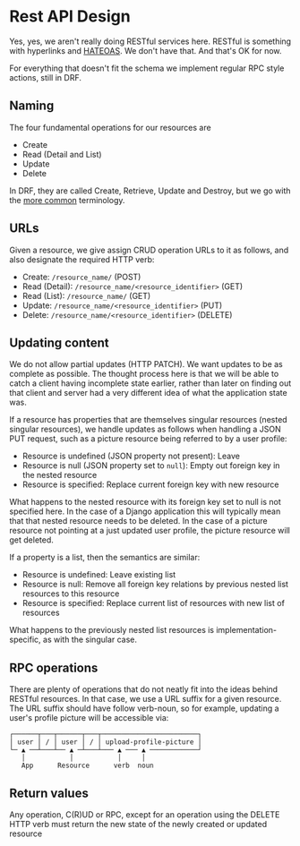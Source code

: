 <!--
SPDX-FileCopyrightText: 2024 JWP Consulting GK

SPDX-License-Identifier: AGPL-3.0-or-later
-->

# Rest API Design

Yes, yes, we aren't really doing RESTful services here. RESTful is something
with hyperlinks and
[HATEOAS](https://ics.uci.edu/~fielding/pubs/dissertation/rest_arch_style.htm#sec_5_1_5).
We don't have that. And that's OK for now.

For everything that doesn't fit the schema we implement regular RPC style
actions, still in DRF.

## Naming

The four fundamental operations for our resources are

- Create
- Read (Detail and List)
- Update
- Delete

In DRF, they are called Create, Retrieve, Update and Destroy, but we go with
the
[more common](https://en.wikipedia.org/wiki/Create,_read,_update,_and_delete)
terminology.

## URLs

Given a resource, we give assign CRUD operation URLs to it as follows, and also
designate the required HTTP verb:

- Create: `/resource_name/` (POST)
- Read (Detail): `/resource_name/<resource_identifier>` (GET)
- Read (List): `/resource_name/` (GET)
- Update: `/resource_name/<resource_identifier>` (PUT)
- Delete: `/resource_name/<resource_identifier>` (DELETE)

## Updating content

We do not allow partial updates (HTTP PATCH). We want updates to be as complete
as possible. The thought process here is that we will be able to catch a client
having incomplete state earlier, rather than later on finding out that client
and server had a very different idea of what the application state was.

If a resource has properties that are themselves singular resources (nested
singular resources), we handle updates as follows when handling a JSON PUT
request, such as a picture resource being referred to by a user profile:

- Resource is undefined (JSON property not present): Leave
- Resource is null (JSON property set to `null`): Empty out foreign key in the
  nested resource
- Resource is specified: Replace current foreign key with new resource

What happens to the nested resource with its foreign key set to null is not
specified here. In the case of a Django application this will typically mean
that that nested resource needs to be deleted. In the case of a picture
resource not pointing at a just updated user profile, the picture resource will
get deleted.

If a property is a list, then the semantics are similar:

- Resource is undefined: Leave existing list
- Resource is null: Remove all foreign key relations by previous nested list
  resources to this resource
- Resource is specified: Replace current list of resources with new list of
  resources

What happens to the previously nested list resources is
implementation-specific, as with the singular case.

## RPC operations

There are plenty of operations that do not neatly fit into the ideas behind
RESTful resources. In that case, we use a URL suffix for a given resource. The
URL suffix should have follow verb-noun, so for example, updating a user's
profile picture will be accessible via:

```
┌──────┬───┬──────┬───┬────────────────────────┐
│ user │ / │ user │ / │ upload-profile-picture │
└─ ▲ ──┴───┴── ▲ ─┴───┴─── ▲ ─── ▲ ────────────┘
   │           │           │     │
   App      Resource      verb  noun
```

## Return values

Any operation, C(R)UD or RPC, except for an operation using the DELETE HTTP
verb must return the new state of the newly created or updated resource

